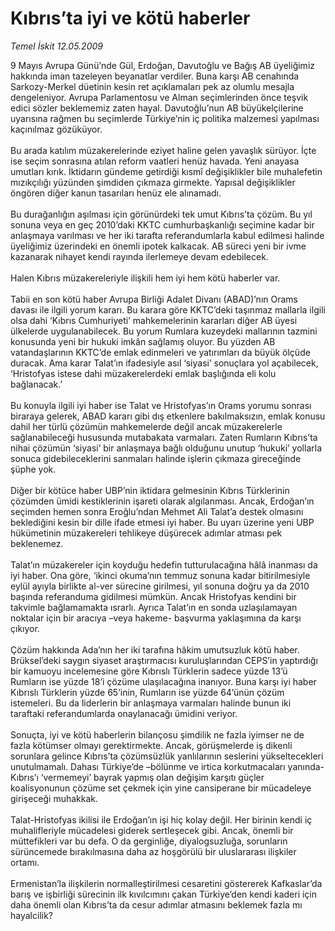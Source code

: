 # Kıbrıs’ta iyi ve kötü haberler

*Temel İskit 12.05.2009*

<div class="taraf_structure_2col_1zq">
<div class="margen_n">



 <p>9 Mayıs Avrupa Günü’nde Gül, Erdoğan, Davutoğlu ve Bağış AB üyeliğimiz hakkında iman tazeleyen beyanatlar verdiler. Buna karşı AB cenahında Sarkozy-Merkel düetinin kesin ret açıklamaları pek az olumlu mesajla dengeleniyor. Avrupa Parlamentosu ve Alman seçimlerinden önce teşvik edici sözler beklememiz zaten hayal. Davutoğlu’nun AB büyükelçilerine uyarısına rağmen bu seçimlerde Türkiye’nin iç politika malzemesi yapılması kaçınılmaz gözüküyor. <br/><br/>Bu arada katılım müzakerelerinde eziyet haline gelen yavaşlık sürüyor. İçte ise seçim sonrasına atılan reform vaatleri henüz havada. Yeni anayasa umutları kırık. İktidarın gündeme getirdiği kısmî değişiklikler bile muhalefetin mızıkçılığı yüzünden şimdiden çıkmaza girmekte. Yapısal değişiklikler öngören diğer kanun tasarıları henüz ele alınamadı. <br/><br/>Bu durağanlığın aşılması için görünürdeki tek umut Kıbrıs’ta çözüm. Bu yıl sonuna veya en geç 2010’daki KKTC cumhurbaşkanlığı seçimine kadar bir anlaşmaya varılması ve her iki tarafta referandumlarla kabul edilmesi halinde üyeliğimiz üzerindeki en önemli ipotek kalkacak. AB süreci yeni bir ivme kazanarak nihayet kendi rayında ilerlemeye devam edebilecek. <br/><br/>Halen Kıbrıs müzakereleriyle ilişkili hem iyi hem kötü haberler var. <br/><br/>Tabii en son kötü haber Avrupa Birliği Adalet Divanı (ABAD)’nın Orams davası ile ilgili yorum kararı. Bu karara göre KKTC’deki taşınmaz mallarla ilgili olsa dahi ‘Kıbrıs Cumhuriyeti’ mahkemelerinin kararları diğer AB üyesi ülkelerde uygulanabilecek. Bu yorum Rumlara kuzeydeki mallarının tazmini konusunda yeni bir hukuki imkân sağlamış oluyor. Bu yüzden AB vatandaşlarının KKTC’de emlak edinmeleri ve yatırımları da büyük ölçüde duracak. Ama karar Talat’ın ifadesiyle asıl ‘siyasi’ sonuçlara yol açabilecek, ‘Hristofyas istese dahi müzakerelerdeki emlak başlığında eli kolu bağlanacak.’ <br/><br/>Bu konuyla ilgili iyi haber ise Talat ve Hristofyas’ın Orams yorumu sonrası biraraya gelerek, ABAD kararı gibi dış etkenlere bakılmaksızın, emlak konusu dahil her türlü çözümün mahkemelerde değil ancak müzakerelerle sağlanabileceği hususunda mutabakata varmaları. Zaten Rumların Kıbrıs’ta nihai çözümün ‘siyasi’ bir anlaşmaya bağlı olduğunu unutup ‘hukuki’ yollarla sonuca gidebileceklerini sanmaları halinde işlerin çıkmaza gireceğinde şüphe yok. <br/><br/>Diğer bir kötüce haber UBP’nin iktidara gelmesinin Kıbrıs Türklerinin çözümden ümidi kestiklerinin işareti olarak algılanması. Ancak, Erdoğan’ın seçimden hemen sonra Eroğlu’ndan Mehmet Ali Talat’a destek olmasını beklediğini kesin bir dille ifade etmesi iyi haber. Bu uyarı üzerine yeni UBP hükümetinin müzakereleri tehlikeye düşürecek adımlar atması pek beklenemez. <br/><br/>Talat’ın müzakereler için koyduğu hedefin tutturulacağına hâlâ inanması da iyi haber. Ona göre, ‘ikinci okuma’nın temmuz sonuna kadar bitirilmesiyle eylül ayıyla birlikte al-ver sürecine girilmesi, yıl sonuna doğru ya da 2010 başında referanduma gidilmesi mümkün. Ancak Hristofyas kendini bir takvimle bağlamamakta ısrarlı. Ayrıca Talat’ın en sonda uzlaşılamayan noktalar için bir aracıya –veya hakeme- başvurma yaklaşımına da karşı çıkıyor. <br/><br/>Çözüm hakkında Ada’nın her iki tarafına hâkim umutsuzluk kötü haber. Brüksel’deki saygın siyaset araştırmacısı kuruluşlarından CEPS’in yaptırdığı bir kamuoyu incelemesine göre Kıbrıslı Türklerin sadece yüzde 13’ü Rumların ise yüzde 18’i çözüme ulaşılacağına inanıyor. Buna karşı iyi haber Kıbrıslı Türklerin yüzde 65’inin, Rumların ise yüzde 64’ünün çözüm istemeleri. Bu da liderlerin bir anlaşmaya varmaları halinde bunun iki taraftaki referandumlarda onaylanacağı ümidini veriyor. <br/><br/>Sonuçta, iyi ve kötü haberlerin bilançosu şimdilik ne fazla iyimser ne de fazla kötümser olmayı gerektirmekte. Ancak, görüşmelerde iş dikenli sorunlara gelince Kıbrıs’ta çözümsüzlük yanlılarının seslerini yükseltecekleri unutulmamalı. Dahası Türkiye’de –bölünme ve irtica korkutmacaları yanında- Kıbrıs’ı ‘vermemeyi’ bayrak yapmış olan değişim karşıtı güçler koalisyonunun çözüme set çekmek için yine cansiperane bir mücadeleye girişeceği muhakkak. <br/><br/>Talat-Hristofyas ikilisi ile Erdoğan’ın işi hiç kolay değil. Her birinin kendi iç muhalifleriyle mücadelesi giderek sertleşecek gibi. Ancak, önemli bir müttefikleri var bu defa. O da gerginliğe, diyalogsuzluğa, sorunların sürüncemede bırakılmasına daha az hoşgörülü bir uluslararası ilişkiler ortamı. <br/><br/>Ermenistan’la ilişkilerin normalleştirilmesi cesaretini göstererek Kafkaslar’da barış ve işbirliği sürecinin ilk kıvılcımını çakan Türkiye’den kendi kaderi için daha önemli olan Kıbrıs’ta da cesur adımlar atmasını beklemek fazla mı hayalcilik?</p>
<br/>
<br/>
<br/>



<br/>


<div id="taraf_not">
</div>

</div>


</div>
